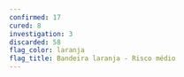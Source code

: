 ```yaml
---
confirmed: 17
cured: 8
investigation: 3
discarded: 58
flag_color: laranja
flag_title: Bandeira laranja - Risco médio
---
```

